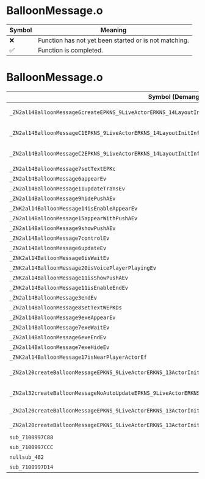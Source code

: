 # BalloonMessage.o
| Symbol | Meaning 
| ------------- | ------------- 
| :x: | Function has not yet been started or is not matching. 
| :white_check_mark: | Function is completed. 


# BalloonMessage.o
| Symbol (Demangled) | Symbol (Mangled) | Decompiled? |
| ------------- |  ------------- | ------------- |
| `_ZN2al14BalloonMessage6createEPKNS_9LiveActorERKNS_14LayoutInitInfoERKNS_23BalloonMessageInitParamEb` | `al::BalloonMessage::create(al::LiveActor const*,al::LayoutInitInfo const&,al::BalloonMessageInitParam const&,bool)` | :white_check_mark: |
| `_ZN2al14BalloonMessageC1EPKNS_9LiveActorERKNS_14LayoutInitInfoERKNS_23BalloonMessageInitParamEb` | `al::BalloonMessage::BalloonMessage(al::LiveActor const*,al::LayoutInitInfo const&,al::BalloonMessageInitParam const&,bool)` | :white_check_mark: |
| `_ZN2al14BalloonMessageC2EPKNS_9LiveActorERKNS_14LayoutInitInfoERKNS_23BalloonMessageInitParamEb` | `al::BalloonMessage::BalloonMessage(al::LiveActor const*,al::LayoutInitInfo const&,al::BalloonMessageInitParam const&,bool)` | :white_check_mark: |
| `_ZN2al14BalloonMessage7setTextEPKc` | `al::BalloonMessage::setText(char const*)` | :white_check_mark: |
| `_ZN2al14BalloonMessage6appearEv` | `al::BalloonMessage::appear(void)` | :white_check_mark: |
| `_ZN2al14BalloonMessage11updateTransEv` | `al::BalloonMessage::updateTrans(void)` | :white_check_mark: |
| `_ZN2al14BalloonMessage9hidePushAEv` | `al::BalloonMessage::hidePushA(void)` | :white_check_mark: |
| `_ZNK2al14BalloonMessage14isEnableAppearEv` | `al::BalloonMessage::isEnableAppear(void)const` | :white_check_mark: |
| `_ZN2al14BalloonMessage15appearWithPushAEv` | `al::BalloonMessage::appearWithPushA(void)` | :white_check_mark: |
| `_ZN2al14BalloonMessage9showPushAEv` | `al::BalloonMessage::showPushA(void)` | :white_check_mark: |
| `_ZN2al14BalloonMessage7controlEv` | `al::BalloonMessage::control(void)` | :white_check_mark: |
| `_ZN2al14BalloonMessage6updateEv` | `al::BalloonMessage::update(void)` | :white_check_mark: |
| `_ZNK2al14BalloonMessage6isWaitEv` | `al::BalloonMessage::isWait(void)const` | :white_check_mark: |
| `_ZNK2al14BalloonMessage20isVoicePlayerPlayingEv` | `al::BalloonMessage::isVoicePlayerPlaying(void)const` | :white_check_mark: |
| `_ZNK2al14BalloonMessage11isShowPushAEv` | `al::BalloonMessage::isShowPushA(void)const` | :white_check_mark: |
| `_ZNK2al14BalloonMessage11isEnableEndEv` | `al::BalloonMessage::isEnableEnd(void)const` | :white_check_mark: |
| `_ZN2al14BalloonMessage3endEv` | `al::BalloonMessage::end(void)` | :white_check_mark: |
| `_ZN2al14BalloonMessage8setTextWEPKDs` | `al::BalloonMessage::setTextW(char16_t const*)` | :white_check_mark: |
| `_ZN2al14BalloonMessage9exeAppearEv` | `al::BalloonMessage::exeAppear(void)` | :white_check_mark: |
| `_ZN2al14BalloonMessage7exeWaitEv` | `al::BalloonMessage::exeWait(void)` | :white_check_mark: |
| `_ZN2al14BalloonMessage6exeEndEv` | `al::BalloonMessage::exeEnd(void)` | :white_check_mark: |
| `_ZN2al14BalloonMessage7exeHideEv` | `al::BalloonMessage::exeHide(void)` | :white_check_mark: |
| `_ZNK2al14BalloonMessage17isNearPlayerActorEf` | `al::BalloonMessage::isNearPlayerActor(float)const` | :white_check_mark: |
| `_ZN2al20createBalloonMessageEPKNS_9LiveActorERKNS_13ActorInitInfoERKNS_23BalloonMessageInitParamE` | `al::createBalloonMessage(al::LiveActor const*,al::ActorInitInfo const&,al::BalloonMessageInitParam const&)` | :white_check_mark: |
| `_ZN2al32createBalloonMessageNoAutoUpdateEPKNS_9LiveActorERKNS_13ActorInitInfoERKNS_23BalloonMessageInitParamE` | `al::createBalloonMessageNoAutoUpdate(al::LiveActor const*,al::ActorInitInfo const&,al::BalloonMessageInitParam const&)` | :white_check_mark: |
| `_ZN2al20createBalloonMessageEPKNS_9LiveActorERKNS_13ActorInitInfoE` | `al::createBalloonMessage(al::LiveActor const*,al::ActorInitInfo const&)` | :white_check_mark: |
| `_ZN2al20createBalloonMessageEPKNS_9LiveActorERKNS_13ActorInitInfoEPKc` | `al::createBalloonMessage(al::LiveActor const*,al::ActorInitInfo const&,char const*)` | :white_check_mark: |
| `sub_7100997C88` | `` | :white_check_mark: |
| `sub_7100997CCC` | `` | :white_check_mark: |
| `nullsub_482` | `` | :white_check_mark: |
| `sub_7100997D14` | `` | :white_check_mark: |
